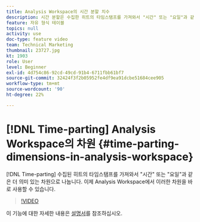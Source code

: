 ```yaml
---
title: Analysis Workspace의 시간 분할 치수
description: 시간 분할은 수집한 히트의 타임스탬프를 가져와서 "시간" 또는 "요일"과 같은 더 의미 있는 차원으로 나눕니다. 이제 Analysis Workspace에서 이러한 차원을 바로 사용할 수 있습니다.
feature: 자유 형식 테이블
topics: null
activity: use
doc-type: feature video
team: Technical Marketing
thumbnail: 23727.jpg
kt: 1903
role: User
level: Beginner
exl-id: 4d754c86-92cd-49cd-91b4-6711fbb61bf7
source-git-commit: 32424f3f2b05952fe4df9ea91dcbe51684cee905
workflow-type: tm+mt
source-wordcount: '90'
ht-degree: 22%

---
```


# [!DNL Time-parting] Analysis Workspace의 차원 {#time-parting-dimensions-in-analysis-workspace}

[!DNL Time-parting] 수집된 히트의 타임스탬프를 가져와서 &quot;시간&quot; 또는 &quot;요일&quot;과 같은 더 의미 있는 차원으로 나눕니다. 이제 Analysis Workspace에서 이러한 차원을 바로 사용할 수 있습니다.

>[!VIDEO](https://video.tv.adobe.com/v/23727/?quality=12)

이 기능에 대한 자세한 내용은 [설명서](https://marketing.adobe.com/resources/help/en_US/analytics/analysis-workspace/time-parting-dimensions.html)를 참조하십시오.
